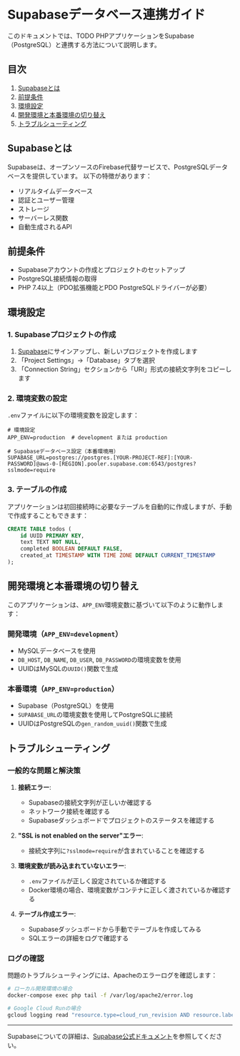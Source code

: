 # Supabaseデータベース連携ガイド

このドキュメントでは、TODO PHPアプリケーションをSupabase（PostgreSQL）と連携する方法について説明します。

## 目次

1. [Supabaseとは](#supabaseとは)
2. [前提条件](#前提条件)
3. [環境設定](#環境設定)
4. [開発環境と本番環境の切り替え](#開発環境と本番環境の切り替え)
5. [トラブルシューティング](#トラブルシューティング)

## Supabaseとは

Supabaseは、オープンソースのFirebase代替サービスで、PostgreSQLデータベースを提供しています。
以下の特徴があります：

- リアルタイムデータベース
- 認証とユーザー管理
- ストレージ
- サーバーレス関数
- 自動生成されるAPI

## 前提条件

- Supabaseアカウントの作成とプロジェクトのセットアップ
- PostgreSQL接続情報の取得
- PHP 7.4以上（PDO拡張機能とPDO PostgreSQLドライバーが必要）

## 環境設定

### 1. Supabaseプロジェクトの作成

1. [Supabase](https://supabase.com/)にサインアップし、新しいプロジェクトを作成します
2. 「Project Settings」→「Database」タブを選択
3. 「Connection String」セクションから「URI」形式の接続文字列をコピーします

### 2. 環境変数の設定

`.env`ファイルに以下の環境変数を設定します：

```
# 環境設定
APP_ENV=production  # development または production

# Supabaseデータベース設定（本番環境用）
SUPABASE_URL=postgres://postgres.[YOUR-PROJECT-REF]:[YOUR-PASSWORD]@aws-0-[REGION].pooler.supabase.com:6543/postgres?sslmode=require
```

### 3. テーブルの作成

アプリケーションは初回接続時に必要なテーブルを自動的に作成しますが、手動で作成することもできます：

```sql
CREATE TABLE todos (
    id UUID PRIMARY KEY,
    text TEXT NOT NULL,
    completed BOOLEAN DEFAULT FALSE,
    created_at TIMESTAMP WITH TIME ZONE DEFAULT CURRENT_TIMESTAMP
);
```

## 開発環境と本番環境の切り替え

このアプリケーションは、`APP_ENV`環境変数に基づいて以下のように動作します：

### 開発環境（`APP_ENV=development`）

- MySQLデータベースを使用
- `DB_HOST`, `DB_NAME`, `DB_USER`, `DB_PASSWORD`の環境変数を使用
- UUIDはMySQLの`UUID()`関数で生成

### 本番環境（`APP_ENV=production`）

- Supabase（PostgreSQL）を使用
- `SUPABASE_URL`の環境変数を使用してPostgreSQLに接続
- UUIDはPostgreSQLの`gen_random_uuid()`関数で生成

## トラブルシューティング

### 一般的な問題と解決策

1. **接続エラー**:
   - Supabaseの接続文字列が正しいか確認する
   - ネットワーク接続を確認する
   - Supabaseダッシュボードでプロジェクトのステータスを確認する

2. **"SSL is not enabled on the server"エラー**:
   - 接続文字列に`?sslmode=require`が含まれていることを確認する

3. **環境変数が読み込まれていないエラー**:
   - `.env`ファイルが正しく設定されているか確認する
   - Docker環境の場合、環境変数がコンテナに正しく渡されているか確認する

4. **テーブル作成エラー**:
   - Supabaseダッシュボードから手動でテーブルを作成してみる
   - SQLエラーの詳細をログで確認する

### ログの確認

問題のトラブルシューティングには、Apacheのエラーログを確認します：

```bash
# ローカル開発環境の場合
docker-compose exec php tail -f /var/log/apache2/error.log

# Google Cloud Runの場合
gcloud logging read "resource.type=cloud_run_revision AND resource.labels.service_name=todo-php-app"
```

---

Supabaseについての詳細は、[Supabase公式ドキュメント](https://supabase.com/docs)を参照してください。 